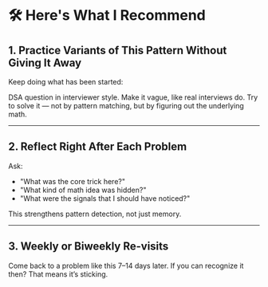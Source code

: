# 🛠️ Here's What I Recommend

## 1. Practice Variants of This Pattern Without Giving It Away
Keep doing what has been started:

DSA question in interviewer style.
Make it vague, like real interviews do.
Try to solve it — not by pattern matching, but by figuring out the underlying math.

---

## 2. Reflect Right After Each Problem
Ask:

- "What was the core trick here?"
- "What kind of math idea was hidden?"
- "What were the signals that I should have noticed?"

This strengthens pattern detection, not just memory.

---

## 3. Weekly or Biweekly Re-visits
Come back to a problem like this 7–14 days later.
If you can recognize it then? That means it’s sticking.